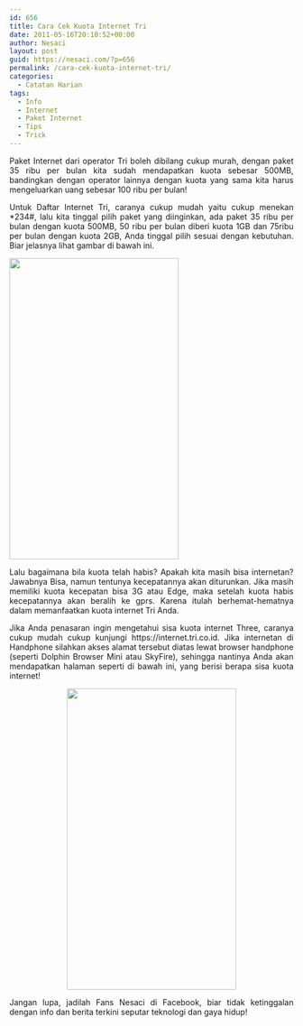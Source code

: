 ```yaml
---
id: 656
title: Cara Cek Kuota Internet Tri
date: 2011-05-16T20:10:52+00:00
author: Nesaci
layout: post
guid: https://nesaci.com/?p=656
permalink: /cara-cek-kuota-internet-tri/
categories:
  - Catatan Harian
tags:
  - Info
  - Internet
  - Paket Internet
  - Tips
  - Trick
---
```

<p style="text-align: justify;">
  Paket Internet dari operator Tri boleh dibilang cukup murah, dengan paket 35 ribu per bulan kita sudah mendapatkan kuota sebesar 500MB, bandingkan dengan operator lainnya dengan kuota yang sama kita harus mengeluarkan uang sebesar 100 ribu per bulan!
</p>

<p style="text-align: justify;">
  Untuk Daftar Internet Tri, caranya cukup mudah yaitu cukup menekan *234#, lalu kita tinggal pilih paket yang diinginkan, ada paket 35 ribu per bulan dengan kuota 500MB, 50 ribu per bulan diberi kuota 1GB dan 75ribu per bulan dengan kuota 2GB, Anda tinggal pilih sesuai dengan kebutuhan. Biar jelasnya lihat gambar di bawah ini.
</p>

[<img loading="lazy" class="size-full wp-image-657 aligncenter" title="paket-internet-three" src="https://nesaci.com/wp-content/uploads/2011/05/paket-internet-three.jpg" alt="" width="300" height="534" />](https://nesaci.com/wp-content/uploads/2011/05/paket-internet-three.jpg)

<p style="text-align: justify;">
  Lalu bagaimana bila kuota telah habis? Apakah kita masih bisa internetan? Jawabnya Bisa, namun tentunya kecepatannya akan diturunkan. Jika masih memiliki kuota kecepatan bisa 3G atau Edge, maka setelah kuota habis kecepatannya akan beralih ke gprs. Karena itulah berhemat-hematnya dalam memanfaatkan kuota internet Tri Anda.
</p>

<p style="text-align: justify;">
  Jika Anda penasaran ingin mengetahui sisa kuota internet Three, caranya cukup mudah cukup kunjungi https://internet.tri.co.id. Jika internetan di Handphone silahkan akses alamat tersebut diatas lewat browser handphone (seperti Dolphin Browser Mini atau SkyFire), sehingga nantinya Anda akan mendapatkan halaman seperti di bawah ini, yang berisi berapa sisa kuota internet!
</p>

<p style="text-align: center;">
  <a href="https://nesaci.com/wp-content/uploads/2011/05/internet-three.jpg"><img loading="lazy" class="size-full wp-image-658" title="internet-three" src="https://nesaci.com/wp-content/uploads/2011/05/internet-three.jpg" alt="" width="300" height="534" /></a>
</p>

<p style="text-align: justify;">
  Jangan lupa, jadilah Fans Nesaci di Facebook, biar tidak ketinggalan dengan info dan berita terkini seputar teknologi dan gaya hidup!
</p>